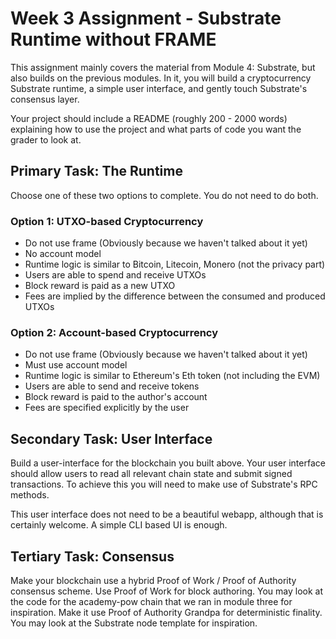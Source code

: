 # Week 3 Assignment - Substrate Runtime without FRAME

This assignment mainly covers the material from Module 4: Substrate, but also builds on the previous modules. In it, you will build a cryptocurrency Substrate runtime, a simple user interface, and gently touch Substrate's consensus layer.

Your project should include a README (roughly 200 - 2000 words) explaining how to use the project and what parts of code you want the grader to look at.

## Primary Task: The Runtime

Choose one of these two options to complete. You do not need to do both.

### Option 1: UTXO-based Cryptocurrency

- Do not use frame (Obviously because we haven't talked about it yet)
- No account model
- Runtime logic is similar to Bitcoin, Litecoin, Monero (not the privacy part)
- Users are able to spend and receive UTXOs
- Block reward is paid as a new UTXO
- Fees are implied by the difference between the consumed and produced UTXOs

### Option 2: Account-based Cryptocurrency

- Do not use frame (Obviously because we haven't talked about it yet)
- Must use account model
- Runtime logic is similar to Ethereum's Eth token (not including the EVM)
- Users are able to send and receive tokens
- Block reward is paid to the author's account
- Fees are specified explicitly by the user

## Secondary Task: User Interface

Build a user-interface for the blockchain you built above. Your user interface should allow users to read all relevant chain state and submit signed transactions. To achieve this you will need to make use of Substrate's RPC methods.

This user interface does not need to be a beautiful webapp, although that is certainly welcome. A simple CLI based UI is enough.

## Tertiary Task: Consensus

Make your blockchain use a hybrid Proof of Work / Proof of Authority consensus scheme. Use Proof of Work for block authoring. You may look at the code for the academy-pow chain that we ran in module three for inspiration. Make it use Proof of Authority Grandpa for deterministic finality. You may look at the Substrate node template for inspiration.
